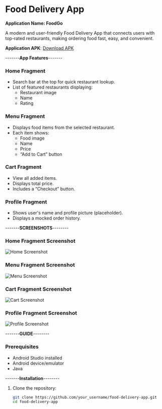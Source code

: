 # **Food Delivery App**  
**Application Name: FoodGo**

A modern and user-friendly Food Delivery App that connects users with top-rated restaurants, making ordering food fast, easy, and convenient.

**Application APK**: [Download APK](https://mega.nz/file/WccBDLZb#z2Ku8K9RvJtdfL46LTKH5rRTi2_rsus3PlHjQfPK0Sk)

-------**App Features**-------

### **Home Fragment**
- Search bar at the top for quick restaurant lookup.
- List of featured restaurants displaying:
  - Restaurant image  
  - Name  
  - Rating  

### **Menu Fragment**
- Displays food items from the selected restaurant.
- Each item shows:
  - Food image  
  - Name  
  - Price  
  - “Add to Cart” button  

### **Cart Fragment**
- View all added items.
- Displays total price.
- Includes a “Checkout” button.

### **Profile Fragment**
- Shows user's name and profile picture (placeholder).
- Displays a mocked order history.

-------**SCREENSHOTS**--------

### **Home Fragment Screenshot**
![Home Screenshot](screenshots/home.jpg)

### **Menu Fragment Screenshot**
![Menu Screenshot](screenshots/menu.jpg)

### **Cart Fragment Screenshot**
![Cart Screenshot](screenshots/cart.jpg)

### **Profile Fragment Screenshot**
![Profile Screenshot](screenshots/profile.jpg)

-------**GUIDE**--------

### **Prerequisites**
- Android Studio installed
- Android device/emulator
- Java

-------**Installation**--------
1. Clone the repository:
   ```bash
   git clone https://github.com/your_username/food-delivery-app.git
   cd food-delivery-app
